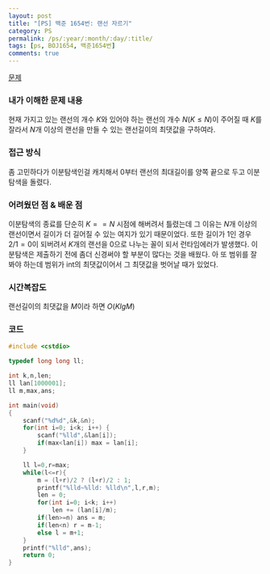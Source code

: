 ```yaml
---
layout: post
title: "[PS] 백준 1654번: 랜선 자르기"
category: PS
permalink: /ps/:year/:month/:day/:title/
tags: [ps, BOJ1654, 백준1654번]
comments: true
---
```


[문제](https://www.acmicpc.net/problem/1654)

### 내가 이해한 문제 내용

현재 가지고 있는 랜선의 개수 $K$와 있어야 하는 랜선의 개수 $N(K\le N)$이 주어질 때 $K$를 잘라서 $N$개 이상의 랜선을 만들 수 있는 랜선길이의 최댓값을 구하여라.

### 접근 방식

좀 고민하다가 이분탐색인걸 캐치해서 0부터 랜선의 최대길이를 양쪽 끝으로 두고 이분탐색을 돌렸다.

### 어려웠던 점 & 배운 점

이분탐색의 종료를 단순히 $K==N$ 시점에 해버려서 틀렸는데 그 이유는 $N$개 이상의 랜선이면서 길이가 더 길어질 수 있는 여지가 있기 때문이었다. 또한 길이가 1인 경우 $2/1=0$이 되버려서 $K$개의 랜선을 0으로 나누는 꼴이 되서 런타임에러가 발생했다. 이분탐색은 제출하기 전에 좀더 신경써야 할 부분이 많다는 것을 배웠다. 아 또 범위를 잘 봐야 하는데 범위가 int의 최댓값이어서 그 최댓값을 벗어날 때가 있었다.

### 시간복잡도

랜선길이의 최댓값을 $M$이라 하면 $O(KlgM)$

### 코드

```c++
#include <cstdio>

typedef long long ll;

int k,n,len;
ll lan[1000001];
ll m,max,ans;

int main(void)
{
    scanf("%d%d",&k,&n);
    for(int i=0; i<k; i++) {
        scanf("%lld",&lan[i]);
        if(max<lan[i]) max = lan[i];
    }

    ll l=0,r=max;
    while(l<=r){
        m = (l+r)/2 ? (l+r)/2 : 1;
        printf("%lld~%lld: %lld\n",l,r,m);
        len = 0;
        for(int i=0; i<k; i++)
            len += (lan[i]/m);
        if(len>=n) ans = m;
        if(len<n) r = m-1;
        else l = m+1;
    }
    printf("%lld",ans);
    return 0;
}
```

